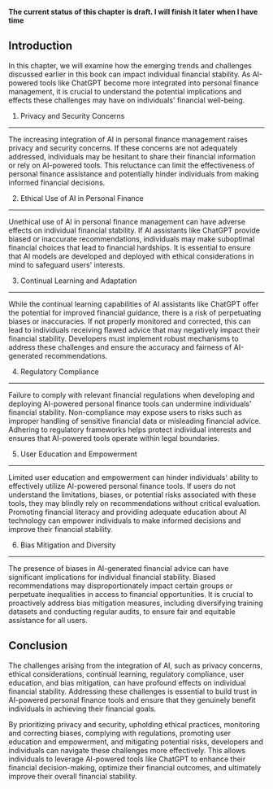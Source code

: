 **The current status of this chapter is draft. I will finish it later when I have time**

Introduction
------------

In this chapter, we will examine how the emerging trends and challenges discussed earlier in this book can impact individual financial stability. As AI-powered tools like ChatGPT become more integrated into personal finance management, it is crucial to understand the potential implications and effects these challenges may have on individuals' financial well-being.

1. Privacy and Security Concerns
--------------------------------

The increasing integration of AI in personal finance management raises privacy and security concerns. If these concerns are not adequately addressed, individuals may be hesitant to share their financial information or rely on AI-powered tools. This reluctance can limit the effectiveness of personal finance assistance and potentially hinder individuals from making informed financial decisions.

2. Ethical Use of AI in Personal Finance
----------------------------------------

Unethical use of AI in personal finance management can have adverse effects on individual financial stability. If AI assistants like ChatGPT provide biased or inaccurate recommendations, individuals may make suboptimal financial choices that lead to financial hardships. It is essential to ensure that AI models are developed and deployed with ethical considerations in mind to safeguard users' interests.

3. Continual Learning and Adaptation
------------------------------------

While the continual learning capabilities of AI assistants like ChatGPT offer the potential for improved financial guidance, there is a risk of perpetuating biases or inaccuracies. If not properly monitored and corrected, this can lead to individuals receiving flawed advice that may negatively impact their financial stability. Developers must implement robust mechanisms to address these challenges and ensure the accuracy and fairness of AI-generated recommendations.

4. Regulatory Compliance
------------------------

Failure to comply with relevant financial regulations when developing and deploying AI-powered personal finance tools can undermine individuals' financial stability. Non-compliance may expose users to risks such as improper handling of sensitive financial data or misleading financial advice. Adhering to regulatory frameworks helps protect individual interests and ensures that AI-powered tools operate within legal boundaries.

5. User Education and Empowerment
---------------------------------

Limited user education and empowerment can hinder individuals' ability to effectively utilize AI-powered personal finance tools. If users do not understand the limitations, biases, or potential risks associated with these tools, they may blindly rely on recommendations without critical evaluation. Promoting financial literacy and providing adequate education about AI technology can empower individuals to make informed decisions and improve their financial stability.

6. Bias Mitigation and Diversity
--------------------------------

The presence of biases in AI-generated financial advice can have significant implications for individual financial stability. Biased recommendations may disproportionately impact certain groups or perpetuate inequalities in access to financial opportunities. It is crucial to proactively address bias mitigation measures, including diversifying training datasets and conducting regular audits, to ensure fair and equitable assistance for all users.

Conclusion
----------

The challenges arising from the integration of AI, such as privacy concerns, ethical considerations, continual learning, regulatory compliance, user education, and bias mitigation, can have profound effects on individual financial stability. Addressing these challenges is essential to build trust in AI-powered personal finance tools and ensure that they genuinely benefit individuals in achieving their financial goals.

By prioritizing privacy and security, upholding ethical practices, monitoring and correcting biases, complying with regulations, promoting user education and empowerment, and mitigating potential risks, developers and individuals can navigate these challenges more effectively. This allows individuals to leverage AI-powered tools like ChatGPT to enhance their financial decision-making, optimize their financial outcomes, and ultimately improve their overall financial stability.
